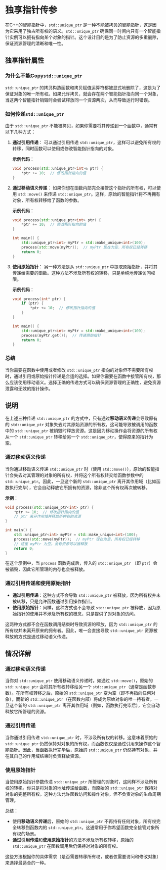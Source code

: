 # 独享指针传参

在C++的智能指针中，`std::unique_ptr` 是一种不能被拷贝的智能指针，这是因为它采用了独占所有权的语义。`std::unique_ptr` 确保同一时间内只有一个智能指针实例可以拥有指向某个对象的指针。这个设计目的是为了防止资源的多重删除，保证资源管理的清晰和唯一性。

## 独享指针属性

### 为什么不能Copy`std::unique_ptr`

`std::unique_ptr` 的拷贝构造函数和拷贝赋值运算符都被显式地删除了，这是为了保证对象的唯一所有权。如果允许拷贝，就会存在两个智能指针指向同一个对象，当这两个智能指针销毁时会尝试释放同一个资源两次，从而导致运行时错误。

### 如何传递`std::unique_ptr`

由于 `std::unique_ptr` 不能被拷贝，如果你需要将其传递到一个函数中，通常有以下几种方式：

1. **通过引用传递**：
   可以通过引用传递 `std::unique_ptr`，这样可以避免所有权的转移，同时函数可以使用或修改智能指针指向的对象。

   **示例代码**：
   ```c++
   void process(std::unique_ptr<int>& ptr) {
       *ptr += 10;  // 修改指针指向的值
   }
   ```

2. **通过移动语义传递**：
   如果你想在函数内部完全接管这个指针的所有权，可以使用 `std::move()` 来传递 `std::unique_ptr`。这样，原始的智能指针将不再拥有对象，所有权转移给了函数的参数。

   **示例代码**：
   ```c++
   void process(std::unique_ptr<int> ptr) {
       *ptr += 10;  // 修改指针指向的值
   }

   int main() {
       std::unique_ptr<int> myPtr = std::make_unique<int>(100);
       process(std::move(myPtr));  // myPtr 现在为空，所有权已经转移
       return 0;
   }
   ```

3. **使用原始指针**：
   另一种方法是从 `std::unique_ptr` 中提取原始指针，并将其传递给需要的函数。这种方法不涉及所有权的转移，只是单纯地传递访问权限。

   **示例代码**：
   ```c++
   void process(int* ptr) {
       if (ptr) {
           *ptr += 10;  // 修改指针指向的值
       }
   }

   int main() {
       std::unique_ptr<int> myPtr = std::make_unique<int>(100);
       process(myPtr.get());  // 传递原始指针
       return 0;
   }
   ```

### 总结

当你需要在函数中使用或者修改 `std::unique_ptr` 指向的对象但不需要所有权时，通过引用或原始指针传递是合适的选择。如果你需要在函数中接管所有权，那么应该使用移动语义。选择正确的传递方式可以确保资源管理的正确性，避免资源泄露和无效的指针操作。

## 说明

在上述三种传递 `std::unique_ptr` 的方式中，只有通过**移动语义传递**会导致原有的 `std::unique_ptr` 对象失去对其原始资源的所有权，这可能导致被调用的函数中的 `std::unique_ptr` 被销毁时释放资源。这是因为移动操作会将资源的所有权从一个 `std::unique_ptr` 转移给另一个 `std::unique_ptr`，使得原来的指针为空。

### 通过移动语义传递

当你通过移动语义传递 `std::unique_ptr` 时（使用 `std::move()`），原始的智能指针会失去对其管理的对象的所有权，并将这个所有权转交给函数参数中的 `std::unique_ptr`。因此，一旦这个新的 `std::unique_ptr` 离开其作用域（比如函数执行完毕），它会自动释放它所拥有的资源，除非这个所有权再次被转移。

**示例**：

```c++
void process(std::unique_ptr<int> ptr) {
    *ptr += 10;  // 修改指针指向的值
    // ptr 离开作用域并释放所拥有的资源
}

int main() {
    std::unique_ptr<int> myPtr = std::make_unique<int>(100);
    process(std::move(myPtr));  // myPtr 现在为空，所有权已经转移
    // 这里 myPtr 为空，没有资源可以被释放
    return 0;
}
```
在这个示例中，当 `process` 函数完成后，传入的 `std::unique_ptr` （即 `ptr`）会被销毁，因此它所管理的内存也会被释放。

### 通过引用传递和使用原始指针

- **通过引用传递**：这种方式不会导致 `std::unique_ptr` 被释放，因为所有权并未被转移，只是允许函数通过引用操作指针。
- **使用原始指针**：同样，这种方式也不会导致 `std::unique_ptr` 被释放，因为原始指针的使用并不涉及所有权的概念，只是提供了对对象的访问。

这两种方式都不会在函数调用结束时导致资源的释放，因为 `std::unique_ptr` 的所有权并未离开原来的拥有者。因此，唯一会直接导致 `std::unique_ptr` 资源被释放的方式是通过移动语义传递。

## 情况详解

### 通过移动语义传递
当你对 `std::unique_ptr` 使用移动语义传递时，如通过 `std::move()`，原始的 `std::unique_ptr` 会将其所有权转移给另一个 `std::unique_ptr`（通常是函数参数）。在所有权转移之后，原始的 `std::unique_ptr` 变为空（即不再指向任何对象），而新的 `std::unique_ptr`（在函数内部）将成为原始对象的唯一持有者。一旦这个新的 `std::unique_ptr` 离开其作用域（例如，函数执行完毕后），它会自动释放它所管理的资源。

### 通过引用传递
当你通过引用传递 `std::unique_ptr` 时，不涉及所有权的转移。这意味着原始的 `std::unique_ptr` 仍然保持对对象的所有权，而函数仅仅是通过引用来操作这个智能指针。因此，当函数执行完毕后，原始的 `std::unique_ptr` 仍然持有对象，并在其自己的作用域结束时负责释放资源。

### 使用原始指针
当使用原始指针参数传递 `std::unique_ptr` 所管理的对象时，这同样不涉及所有权的转移。你只是将对象的地址传递给函数，而原始的 `std::unique_ptr` 保持对对象的完整所有权。这种方法允许函数访问和操作对象，但不负责对象的生命周期管理。

总结：
- 使用**移动语义传递**后，原始的 `std::unique_ptr` 不再持有任何对象，所有权完全转移到函数内的 `std::unique_ptr`。这通常用于你希望函数完全接管对象所有权的场景。
- **通过引用传递**和**使用原始指针**的方法不涉及所有权转移，原始的 `std::unique_ptr` 在函数调用后仍保持对对象的所有权。

这些方法根据你的具体需求（是否需要转移所有权，或者仅需要访问和修改对象）来选择最适合的一种。